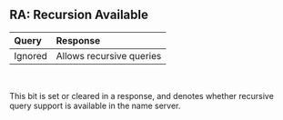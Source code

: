 ## RA: Recursion Available

Query   | Response               
:-------|:---------------------
Ignored | Allows recursive queries
<br/>

This bit is set or cleared in a response, and denotes whether recursive query 
support is available in the name server. 

